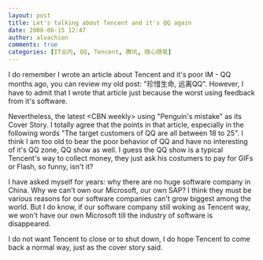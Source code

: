 ```yaml
---
layout: post
title: Let's talking about Tencent and it's QQ again
date: 2008-06-15 12:47
author: alvachien
comments: true
categories: [IT业内, QQ, Tencent, 腾讯, 随心随笔]
---
```

I do remember I wrote an article about Tencent and it's poor IM - QQ months ago, you can review my old post: "珍惜生命, 远离QQ". However, I have to admit that I wrote that article just because the worst using feedback from it's software.

Nevertheless, the latest &lt;CBN weekly&gt; using "Penguin's mistake" as its Cover Story. I totally agree that the points in that article, especially in the following words "The target customers of QQ are all between 18 to 25". I think I am too old  to bear the poor behavior of QQ and have no interesting of it's QQ zone, QQ show as well. I guess the QQ show is a typical Tencent's way to collect money, they just ask his costumers to pay for GIFs or Flash, so funny, isn't it?

I have asked myself for years: why there are no huge software company in China. Why we can't own our Microsoft, our own SAP? I think they must be various reasons for our software companies can't grow biggest among the world. But I do know, if our software company still woking as Tencent way, we won't have our own Microsoft till the industry of software is disappeared.

I do not want Tencent to close or to shut down, I do hope Tencent to come back a normal way, just as the cover story said.
